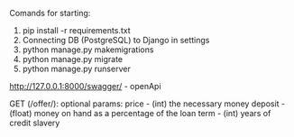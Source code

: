 Comands for starting:
1) pip install -r requirements.txt
2) Connecting DB (PostgreSQL) to Django in settings
3) python manage.py makemigrations
4) python manage.py migrate
5) python manage.py runserver


http://127.0.0.1:8000/swagger/ - openApi

GET (/offer/):
    optional params:
    price - (int) the necessary money
    deposit - (float) money on hand as a percentage of the loan
    term - (int) years of credit slavery